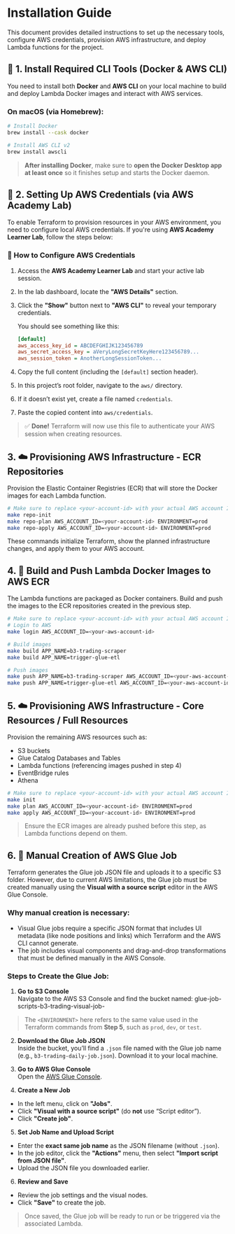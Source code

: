 # Installation Guide

This document provides detailed instructions to set up the necessary tools, configure AWS credentials, provision AWS infrastructure, and deploy Lambda functions for the project.

## 🐳 1. Install Required CLI Tools (Docker & AWS CLI)

You need to install both **Docker** and **AWS CLI** on your local machine to build and deploy Lambda Docker images and interact with AWS services.

### On macOS (via Homebrew):

```bash
# Install Docker
brew install --cask docker

# Install AWS CLI v2
brew install awscli
```

> **After installing Docker**, make sure to **open the Docker Desktop app at least once** so it finishes setup and starts the Docker daemon.

## 🔐 2. Setting Up AWS Credentials (via AWS Academy Lab)

To enable Terraform to provision resources in your AWS environment, you need to configure local AWS credentials. If you're using **AWS Academy Learner Lab**, follow the steps below:

### 📘 How to Configure AWS Credentials

1. Access the **AWS Academy Learner Lab** and start your active lab session.  
2. In the lab dashboard, locate the **"AWS Details"** section.  
3. Click the **"Show"** button next to **"AWS CLI"** to reveal your temporary credentials.

    You should see something like this:

    ```ini
    [default]
    aws_access_key_id = ABCDEFGHIJK123456789
    aws_secret_access_key = aVeryLongSecretKeyHere123456789...
    aws_session_token = AnotherLongSessionToken...
    ```

4. Copy the full content (including the `[default]` section header).  
5. In this project’s root folder, navigate to the `aws/` directory.  
6. If it doesn’t exist yet, create a file named `credentials`.  
7. Paste the copied content into `aws/credentials`.

> ✅ **Done!** Terraform will now use this file to authenticate your AWS session when creating resources.

## 3. ☁️ Provisioning AWS Infrastructure - ECR Repositories

Provision the Elastic Container Registries (ECR) that will store the Docker images for each Lambda function.

```bash
# Make sure to replace <your-account-id> with your actual AWS account ID.
make repo-init
make repo-plan AWS_ACCOUNT_ID=<your-account-id> ENVIRONMENT=prod
make repo-apply AWS_ACCOUNT_ID=<your-account-id> ENVIRONMENT=prod
```

These commands initialize Terraform, show the planned infrastructure changes, and apply them to your AWS account.

## 4. 🚀 Build and Push Lambda Docker Images to AWS ECR

The Lambda functions are packaged as Docker containers. Build and push the images to the ECR repositories created in the previous step.

```bash
# Make sure to replace <your-account-id> with your actual AWS account ID.
# Login to AWS
make login AWS_ACCOUNT_ID=<your-aws-account-id>

# Build images
make build APP_NAME=b3-trading-scraper
make build APP_NAME=trigger-glue-etl

# Push images
make push APP_NAME=b3-trading-scraper AWS_ACCOUNT_ID=<your-aws-account-id> ENVIRONMENT=prod
make push APP_NAME=trigger-glue-etl AWS_ACCOUNT_ID=<your-aws-account-id> ENVIRONMENT=prod
```

## 5. ☁️ Provisioning AWS Infrastructure - Core Resources / Full Resources

Provision the remaining AWS resources such as:

- S3 buckets
- Glue Catalog Databases and Tables
- Lambda functions (referencing images pushed in step 4)
- EventBridge rules
- Athena

```bash
# Make sure to replace <your-account-id> with your actual AWS account ID.
make init
make plan AWS_ACCOUNT_ID=<your-account-id> ENVIRONMENT=prod
make apply AWS_ACCOUNT_ID=<your-account-id> ENVIRONMENT=prod
```

> Ensure the ECR images are already pushed before this step, as Lambda functions depend on them.

## 6. 🧩 Manual Creation of AWS Glue Job

Terraform generates the Glue job JSON file and uploads it to a specific S3 folder. However, due to current AWS limitations, the Glue job must be created manually using the **Visual with a source script** editor in the AWS Glue Console.

### Why manual creation is necessary:

- Visual Glue jobs require a specific JSON format that includes UI metadata (like node positions and links) which Terraform and the AWS CLI cannot generate.
- The job includes visual components and drag-and-drop transformations that must be defined manually in the AWS Console.

### Steps to Create the Glue Job:

1. **Go to S3 Console**  
   Navigate to the AWS S3 Console and find the bucket named: glue-job-scripts-b3-trading-visual-job-<ENVIRONMENT>

> The `<ENVIRONMENT>` here refers to the same value used in the Terraform commands from **Step 5**, such as `prod`, `dev`, or `test`.

2. **Download the Glue Job JSON**  
Inside the bucket, you’ll find a `.json` file named with the Glue job name (e.g., `b3-trading-daily-job.json`). Download it to your local machine.

3. **Go to AWS Glue Console**  
Open the [AWS Glue Console](https://console.aws.amazon.com/glue/).

4. **Create a New Job**  
- In the left menu, click on **"Jobs"**.
- Click **"Visual with a source script"** (do **not** use “Script editor”).
- Click **"Create job"**.

5. **Set Job Name and Upload Script**  
- Enter the **exact same job name** as the JSON filename (without `.json`).
- In the job editor, click the **"Actions"** menu, then select **"Import script from JSON file"**.
- Upload the JSON file you downloaded earlier.

6. **Review and Save**  
- Review the job settings and the visual nodes.
- Click **"Save"** to create the job.

> Once saved, the Glue job will be ready to run or be triggered via the associated Lambda.
